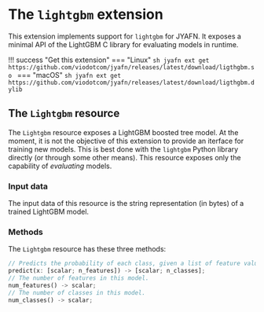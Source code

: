 # The `lightgbm` extension

This extension implements support for `lightgbm` for JYAFN. It exposes a minimal API of the LightGBM C library for evaluating models in runtime.


!!! success "Get this extension"
    === "Linux"
        ```sh
        jyafn ext get https://github.com/viodotcom/jyafn/releases/latest/download/ligthgbm.so
        ```
    === "macOS"
        ```sh
        jyafn ext get https://github.com/viodotcom/jyafn/releases/latest/download/ligthgbm.dylib
        ```

## The `Lightgbm` resource

The `Lightgbm` resource exposes a LightGBM boosted tree model. At the moment, it is not the objective of this extension to provide an iterface for training new models. This is best done with the `lightgbm` Python library directly (or through some other means). This resource exposes only the capability of _evaluating_ models.

### Input data

The input data of this resource is the string representation (in bytes) of a trained LightGBM model.

### Methods

The `Lightgbm` resource has these three methods:

```rust
// Predicts the probability of each class, given a list of feature values.
predict(x: [scalar; n_features]) -> [scalar; n_classes];
// The number of features in this model.
num_features() -> scalar;
// The number of classes in this model.
num_classes() -> scalar;
```
